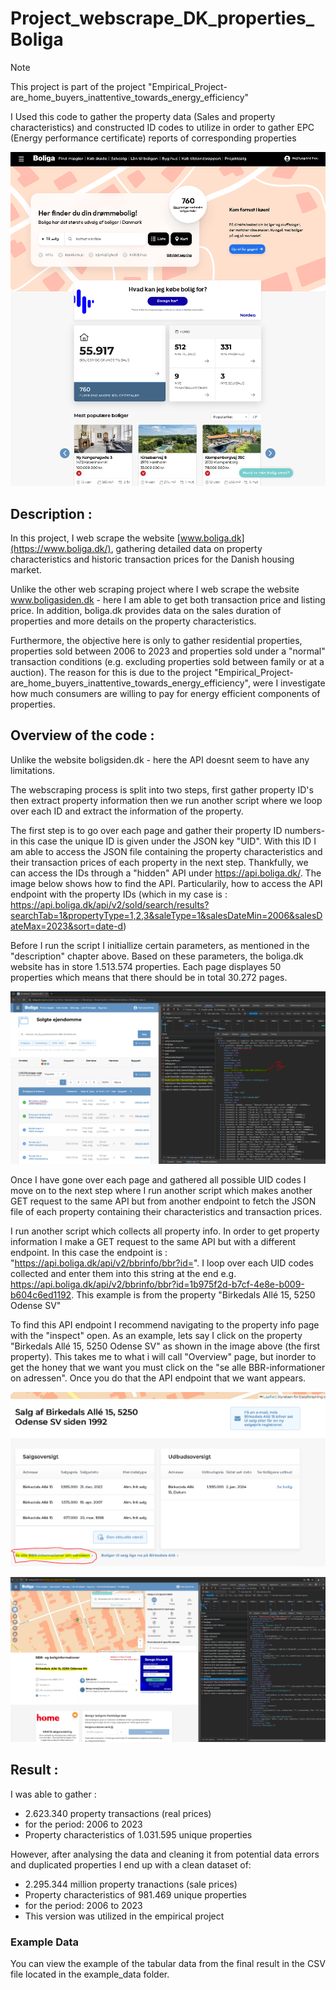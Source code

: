 # Project_webscrape_DK_properties_Boliga
> [!NOTE]
> This project is part of the project "Empirical_Project-are_home_buyers_inattentive_towards_energy_efficiency"
>
> I Used this code to gather the property data (Sales and property characteristics) and constructed ID codes to utilize in order to gather EPC (Energy performance certificate) reports of corresponding properties

![Boligsiden Front page](frontpage.PNG)

## Description : 
In this project, I web scrape the website [www.boliga.dk](https://www.boliga.dk/), gathering detailed data on property characteristics and historic transaction prices for the Danish housing market. 

Unlike the other web scraping project where I web scrape the website www.boligasiden.dk - here I am able to get both transaction price and listing price. In addition, boliga.dk provides data on the sales duration of properties and more details on the property characteristics. 

Furthermore, the objective here is only to gather residential properties, properties sold between 2006 to 2023 and properties sold under a "normal" transaction conditions (e.g. excluding properties sold between family or at a auction). The reason for this is due to the project "Empirical_Project-are_home_buyers_inattentive_towards_energy_efficiency", were I investigate how much consumers are willing to pay for energy efficient components of properties. 

## Overview of the code : 
Unlike the website boligsiden.dk - here the API doesnt seem to have any limitations. 

The webscraping process is split into two steps, first gather property ID's then extract property information then we run another script where we loop over each ID and extract the information of the property.

The first step is to go over each page and gather their property ID numbers- in this case the unique ID is given under the JSON key "UID". With this ID I am able to access the JSON file containing the property characteristics and their transaction prices of each property in the next step. Thankfully, we can access the IDs through a "hidden" API under https://api.boliga.dk/. The image below shows how to find the API. Particularily, how to access the API endpoint with the property IDs 
(which in my case is : https://api.boliga.dk/api/v2/sold/search/results?searchTab=1&propertyType=1,2,3&saleType=1&salesDateMin=2006&salesDateMax=2023&sort=date-d) 

Before I run the script I initiallize certain parameters, as mentioned in the "description" chapter above. Based on these parameters, the boliga.dk website has in store 1.513.574 properties. Each page displayes 50 properties which means that there should be in total 30.272 pages. 

![The "hidden" API - first step - getting the property IDs](hidden_api_FirstStep.PNG)

Once I have gone over each page and gathered all possible UID codes I move on to the next step where I run another script which makes another GET request to the same API but from another endpoint to fetch the JSON file of each property containing their characteristics and transaction prices.   

I run another script which collects all property info. In order to get property information I make a GET request to the same API but with a different endpoint. In this case the endpoint is : 
"https://api.boliga.dk/api/v2/bbrinfo/bbr?id=". I loop over each UID codes collected and enter them into this string at the end e.g. https://api.boliga.dk/api/v2/bbrinfo/bbr?id=1b975f2d-b7cf-4e8e-b009-b604c6ed1192. This example is from the property "Birkedals Allé 15, 5250 Odense SV"

To find this API endpoint I recommend navigating to the property info page with the "inspect" open. As an example, lets say I click on the property "Birkedals Allé 15, 5250 Odense SV" as shown in the image above (the first property). This takes me to what i will call "Overview" page, but inorder to get the honey that we want you must click on the "se alle BBR-informationer on adressen". Once you do that the API endpoint that we want appears. 

![The "hidden" API - second step - Finding the api](hidden_api_SecondStep_GettingTheAPI.PNG)

![The "hidden" API - second step - gathering property sales and characteristics](hidden_api_SecondStep.PNG)


## Result : 
I was able to gather :
* 2.623.340 property transactions (real prices)
* for the period: 2006 to 2023
* Property characteristics of 1.031.595 unique properties
    
However, after analysing the data and cleaning it from potential data errors and duplicated properties I end up with a clean dataset of:
* 2.295.344 million property tranactions (sale prices)
* Property characteristics of 981.469 unique properties
* for the period: 2006 to 2023
* This version was utilized in the empirical project

### Example Data

You can view the example of the tabular data from the final result in the CSV file located in the example_data folder.
